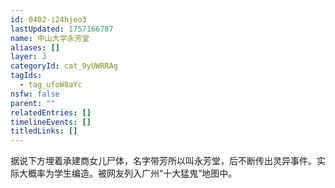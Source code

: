 ```yaml
---
id: 0402-i24hjeo3
lastUpdated: 1757166787
name: 中山大学永芳堂
aliases: []
layer: 3
categoryId: cat_9yUWRRAg
tagIds:
  - tag_ufoW8aYc
nsfw: false
parent: ""
relatedEntries: []
timelineEvents: []
titledLinks: []
---
```


据说下方埋着承建商女儿尸体，名字带芳所以叫永芳堂，后不断传出灵异事件。实际大概率为学生编造。被网友列入广州“十大猛鬼”地图中。